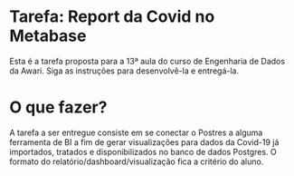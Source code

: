 # Tarefa: Report da Covid no Metabase
Esta é a tarefa proposta para a 13ª aula do curso de Engenharia de Dados da Awari. Siga as instruções para desenvolvê-la e entregá-la.

# O que fazer?
A tarefa a ser entregue consiste em se conectar o Postres a alguma ferramenta de BI a fim de gerar visualizações para dados da Covid-19 já importados, tratados e disponibilizados no banco de dados Postgres.
O formato do relatório/dashboard/visualização fica a critério do aluno.
